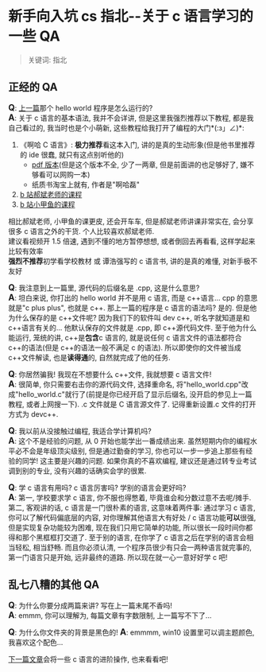 # 新手向入坑 cs 指北--关于 c 语言学习的一些 QA

> 关键词: 指北

## 正经的 QA

<big>**Q**</big>: [上一篇](http://xiong35.cn/blog2.0/articles/blog/27)那个 hello world 程序是怎么运行的?  
<big>**A**</big>: 关于 c 语言的基本语法, 我并不会详讲, 但是这里我强烈推荐以下教程, 都是我自己看过的, 我当时也是个小萌新, 这些教程给我打开了编程的大门*(:з」∠)*:

1. 《啊哈 C 语言》: **极力推荐**看这本入门, 讲的是真的生动形象(但是他书里推荐的 ide 很蠢, 就只有这点别听他的)
   - [pdf 版本](https://pan.baidu.com/s/1o6OTm0y#/)(但是这个版本不全, 少了一两章, 但是前面讲的也足够好了, 嫌不够看可以网购一本)
   - 纸质书淘宝上就有, 作者是"啊哈磊"
2. [b 站郝斌老师的课程](https://www.bilibili.com/video/BV1os411h77o?from=search&seid=4281830468138982940)
3. [b 站小甲鱼的课程](https://www.bilibili.com/video/BV1Ps411U7tS?from=search&seid=8852621136048952522)

相比郝斌老师, 小甲鱼的课更皮, 还会开车车, 但是郝斌老师讲课非常实在, 会分享很多 c 语言之外的干货. 个人比较喜欢郝斌老师.  
建议看视频开 1.5 倍速, 遇到不懂的地方暂停想想, 或者倒回去再看看, 这样学起来比较有效率  
**强烈不推荐**初学看学校教材 或 谭浩强写的 c 语言书, 讲的是真的难懂, 对新手极不友好

<big>**Q**</big>: 我注意到上一篇里, 源代码的后缀名是 .cpp, 这是什么意思?  
<big>**A**</big>: 坦白来说, 你打出的 hello world 并不是用 c 语言, 而是 c\+\+语言... cpp 的意思就是"c plus plus", 也就是 c\+\+. 那上一篇的程序是 c 语言的语法吗? 是的. 但是他为什么保存的是 c\+\+文件呢? 因为我们下的软件叫 dev c\+\+, 听名字就知道是和 c\+\+语言有关的... 他默认保存的文件就是 .cpp, 即 c\+\+源代码文件. 至于他为什么能运行, 笼统的讲, c\+\+是**包含**c 语言的, 就是说任何 c 语言文件的语法都符合 c\+\+的语法(但是 c\+\+的语法一般不满足 c 的语法). 所以即使你的文件被当成 c\+\+文件解读, 也是**读得通**的, 自然就完成了他的任务.

<big>**Q**</big>: 你居然骗我! 我现在不想要什么 c\+\+文件, 我就想要 c 语言文件!  
<big>**A**</big>: 很简单, 你只需要右击你的源代码文件, 选择重命名, 将"hello_world.cpp"改成"hello_world.c"就行了(前提是你已经开启了显示后缀名, 没开启的参见上一篇教程, 或者上网搜一下). .c 文件就是 C 语言源文件了. 记得重新设置.c 文件的打开方式为 devc\+\+.

<big>**Q**</big>: 我以前从没接触过编程, 我适合学计算机吗?  
<big>**A**</big>: 这个不是经验的问题, 从 0 开始也能学出一番成绩出来. 虽然短期内你的编程水平必不会是年级顶尖级别, 但是通过勤奋的学习, 你也可以一步一步追上那些有经验的同学! 这主要是兴趣的问题. 如果你真的不喜欢编程, 建议还是通过转专业考试调到别的专业, 没有兴趣的话确实会学的很累.

<big>**Q**</big>: 学 c 语言有用吗? c 语言厉害吗? 学别的语言会更好吗?  
<big>**A**</big>: 第一, 学校要求学 c 语言, 你不服也得憋着, 毕竟谁会和分数过意不去呢/摊手. 第二, 客观讲的话, c 语言是一门很朴素的语言, 这意味着两件事: 通过学习 c 语言, 你可以了解代码偏底层的内容, 对你理解其他语言大有好处 / c 语言功能**可以**很强, 但是实现复杂功能较为困难, 现在我们只用它简单的功能, 所以很长一段时间你都得和那个黑框框打交道了. 至于别的语言, 在你学了 c 语言之后在学别的语言会相当轻松, 相当舒畅. 而且你必须认清, 一个程序员很少有只会一两种语言就完事的, 第一门语言只是开始, 远非最终的道路. 所以现在就一心一意好好学 c 吧!

## 乱七八糟的其他 QA

<big>**Q**</big>: 为什么你要分成两篇来讲? 写在上一篇末尾不香吗!  
<big>**A**</big>: emmm, 你可以理解为, 每篇文章有字数限制, 上一篇写不下了...

<big>**Q**</big>: 为什么你文件夹的背景是黑色的!
<big>**A**</big>: emmmm, win10 设置里可以调主题颜色, 我喜欢这个配色...

[下一篇文章](http://xiong35.cn/blog2.0/articles/blog/29)会将一些 c 语言的进阶操作, 也来看看吧!
